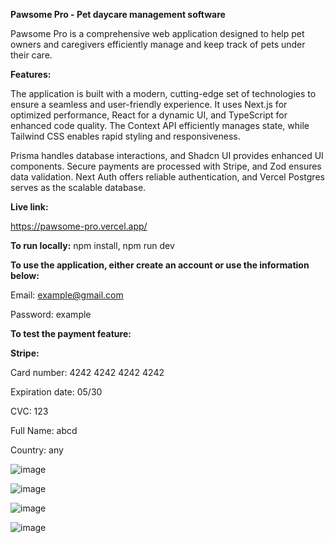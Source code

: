 **Pawsome Pro - Pet daycare management software**

Pawsome Pro is a comprehensive web application designed to help pet owners and caregivers efficiently manage and keep track of pets under their care.


**Features:**

The application is built with a modern, cutting-edge set of technologies to ensure a seamless and user-friendly experience. It uses Next.js for optimized performance, React for a dynamic UI, and TypeScript for enhanced code quality. The Context API efficiently manages state, while Tailwind CSS enables rapid styling and responsiveness.

Prisma handles database interactions, and Shadcn UI provides enhanced UI components. Secure payments are processed with Stripe, and Zod ensures data validation. Next Auth offers reliable authentication, and Vercel Postgres serves as the scalable database.

**Live link:**

https://pawsome-pro.vercel.app/

**To run locally:** npm install, npm run dev

**To use the application, either create an account or use the information below:**


Email: example@gmail.com

Password: example

**To test the payment feature:**

**Stripe:**

Card number: 4242 4242 4242 4242

Expiration date: 05/30

CVC: 123

Full Name: abcd

Country: any


![image](https://github.com/adrians90/pawsome-pro/assets/128593202/99381326-f0ba-424d-a00a-eda4d69c5648)

![image](https://github.com/adrians90/pawsome-pro/assets/128593202/e3d8ad17-6030-4a77-9e54-b14cb90cfed8)

![image](https://github.com/adrians90/pawsome-pro/assets/128593202/a8050de7-3bb5-401d-8f59-c5d48b9a7bc5)

![image](https://github.com/adrians90/pawsome-pro/assets/128593202/a53d89ee-c51c-4ff6-a54e-5a00b97ce435)





